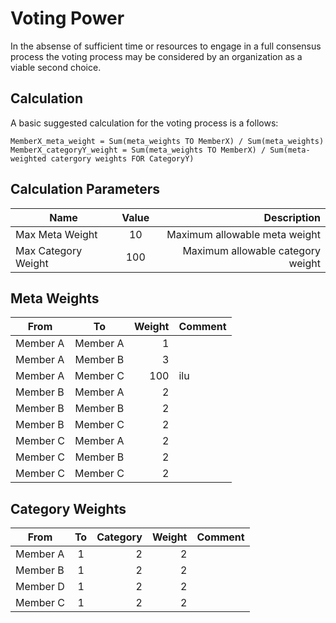 # Voting Power

In the absense of sufficient time or resources to engage in a full consensus process
the voting process may be considered by an organization as a viable second choice. 

## Calculation

A basic suggested calculation for the voting process is a follows:

```
MemberX_meta_weight = Sum(meta_weights TO MemberX) / Sum(meta_weights) 
MemberX_categoryY_weight = Sum(meta_weights TO MemberX) / Sum(meta-weighted catergory weights FOR CategoryY) 
```

## Calculation Parameters

| Name                | Value    | Description |
| --------------------|:--------:|------------:|
| Max Meta Weight     | 10       | Maximum allowable meta weight |
| Max Category Weight | 100      | Maximum allowable category weight |

## Meta Weights

| From      | To         | Weight    | Comment  |
| ----------|:----------:| ---------:|----------|  
| Member A  | Member A   | 1         |          | 
| Member A  | Member B   | 3         |          | 
| Member A  | Member C   | 100       | ilu      | 
| Member B  | Member A   | 2         |          | 
| Member B  | Member B   | 2         |          | 
| Member B  | Member C   | 2         |          | 
| Member C  | Member A   | 2         |          | 
| Member C  | Member B   | 2         |          | 
| Member C  | Member C   | 2         |          | 

## Category Weights

| From      | To         | Category  | Weight    | Comment   |
| ----------|:----------:| ---------:| ---------:| ---------:|
| Member A  | 1          | 2         | 2         |           |
| Member B  | 1          | 2         | 2         |           |
| Member D  | 1          | 2         | 2         |           |
| Member C  | 1          | 2         | 2         |           |
